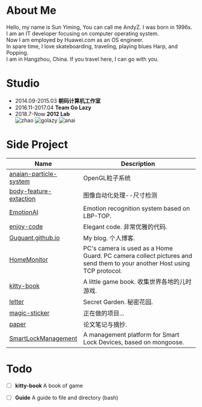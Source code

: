 # About Me
Hello, my name is Sun Yiming, You can call me AndyZ. I was born in 1996s.  
I am an IT developer focusing on computer operating system.  
Now I am employed by Huawei.com as an OS engineer.  
In spare time, I love skateboarding, traveling, playing blues Harp, and Popping.  
I am in Hangzhou, China. If you travel here, I can go with you.

# Studio
- 2014.09-2015.03 **朝码计算机工作室**
- 2016.11-2017.04 **Team Go Lazy**
- 2018.7-Now **2012 Lab**  
![zhao](https://github.com/Guguant/letter/blob/master/team/ZhaoStudio.png)
![golazy](https://github.com/Guguant/letter/blob/master/team/golazy.bmp)
![anai](https://github.com/Guguant/letter/blob/master/team/anai.png)

# Side Project
| Name                                                         | Description                                                  |
| ------------------------------------------------------------ | ------------------------------------------------------------ |
| [anaian-particle-system](https://github.com/Guguant/anaian-particle-system) | OpenGL粒子系统                                               |
| [body-feature-extaction](https://github.com/Guguant/body-feature-extaction) | 图像自动化处理--尺寸检测                                     |
| [EmotionAI](https://github.com/Guguant/EmotionAI)            | Emotion recognition system based on LBP-TOP.                 |
| [enjoy-code](https://github.com/Guguant/enjoy-code)          | Elegant code. 非常优雅的代码.                                |
| [Guguant.github.io](https://github.com/Guguant/Guguant.github.io) | My blog. 个人博客.                                           |
| [HomeMonitor](https://github.com/Guguant/HomeMonitor)        | PC's camera is used as a Home Guard. PC camera collect pictures and send them to your another Host using TCP protocol. |
| [kitty-book](https://github.com/Guguant/kitty-book)          | A little game book. 收集世界各地的儿时游戏.                  |
| [letter](https://github.com/Guguant/letter)                  | Secret Garden. 秘密花园.                                     |
| [magic-sticker](https://github.com/Guguant/magic-sticker)    | 正在做的项目...                                              |
| [paper](https://github.com/Guguant/paper)                    | 论文笔记与摘抄.                                              |
| [SmartLockManagement](https://github.com/Guguant/SmartLockManagement) | A management platform for Smart Lock Devices, based on mongoose. |

# Todo
- [ ] **kitty-book** A book of game
- [ ] **Guide** A guide to file and directory (bash)


